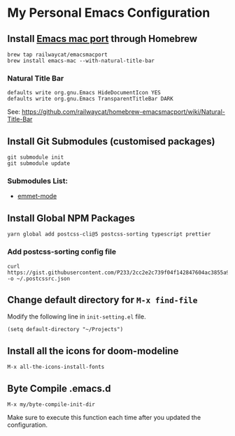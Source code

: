 # My Personal Emacs Configuration

## Install [Emacs mac port](https://github.com/railwaycat/homebrew-emacsmacport) through Homebrew

```
brew tap railwaycat/emacsmacport
brew install emacs-mac --with-natural-title-bar
```

### Natural Title Bar

```
defaults write org.gnu.Emacs HideDocumentIcon YES
defaults write org.gnu.Emacs TransparentTitleBar DARK
```

See: https://github.com/railwaycat/homebrew-emacsmacport/wiki/Natural-Title-Bar


## Install Git Submodules (customised packages)

```
git submodule init
git submodule update
```

### Submodules List:

* [emmet-mode](https://github.com/P233/emmet-mode)


## Install Global NPM Packages

```
yarn global add postcss-cli@5 postcss-sorting typescript prettier
```

### Add postcss-sorting config file

```
curl https://gist.githubusercontent.com/P233/2cc2e2c739f04f142847604ac3855a94/raw/.postcssrc.json -o ~/.postcssrc.json
```


## Change default directory for `M-x find-file`

Modify the following line in `init-setting.el` file.

```
(setq default-directory "~/Projects")
```


## Install all the icons for doom-modeline

```
M-x all-the-icons-install-fonts
```


## Byte Compile .emacs.d

```
M-x my/byte-compile-init-dir
```

Make sure to execute this function each time after you updated the configuration.
